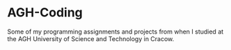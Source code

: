 # AGH-Coding
Some of my programming assignments and projects from when I studied at the AGH University of Science and Technology in Cracow.
